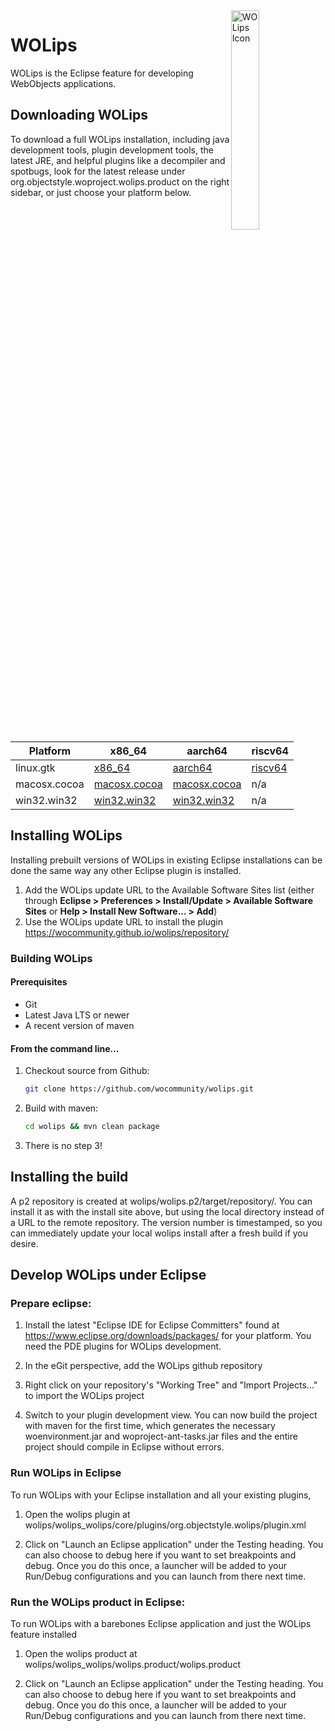<img src="https://wiki.wocommunity.org/xwiki/bin/download/WOL/Home/WebHome/icon_256x256.png" alt="WOLips Icon" width="30%" style="float: right;"/>

# WOLips

WOLips is the Eclipse feature for developing WebObjects applications.

## Downloading WOLips
To download a full WOLips installation, including java development tools, plugin development tools, the latest JRE, and helpful plugins like a decompiler and spotbugs, look for the latest release under org.objectstyle.woproject.wolips.product on the right sidebar, or just choose your platform below.

| Platform | x86_64 | aarch64 | riscv64 |
| -------- | ------ | ------- | ------- |
| linux.gtk | [x86_64](https://github-registry-files.githubusercontent.com/1585278/9e784c00-c81f-11ef-8b42-14df94f49584?X-Amz-Algorithm=AWS4-HMAC-SHA256&X-Amz-Credential=AKIAVCODYLSA53PQK4ZA%2F20250101%2Fus-east-1%2Fs3%2Faws4_request&X-Amz-Date=20250101T091047Z&X-Amz-Expires=300&X-Amz-Signature=5b2268dcfb13d03945ff030c22afc777e3b54363ef5fdc9691abf42b65aaeed3&X-Amz-SignedHeaders=host&response-content-disposition=filename%3Dwolips.product-5.0.0-linux.gtk.aarch64.tgz&response-content-type=application%2Foctet-stream) | [aarch64](https://github-registry-files.githubusercontent.com/1585278/9e784c00-c81f-11ef-8b42-14df94f49584?X-Amz-Algorithm=AWS4-HMAC-SHA256&X-Amz-Credential=AKIAVCODYLSA53PQK4ZA%2F20250101%2Fus-east-1%2Fs3%2Faws4_request&X-Amz-Date=20250101T091047Z&X-Amz-Expires=300&X-Amz-Signature=5b2268dcfb13d03945ff030c22afc777e3b54363ef5fdc9691abf42b65aaeed3&X-Amz-SignedHeaders=host&response-content-disposition=filename%3Dwolips.product-5.0.0-linux.gtk.aarch64.tgz&response-content-type=application%2Foctet-stream) | [riscv64](https://github-registry-files.githubusercontent.com/1585278/9e784c00-c81f-11ef-8dc3-fcf87a8faf66?X-Amz-Algorithm=AWS4-HMAC-SHA256&X-Amz-Credential=AKIAVCODYLSA53PQK4ZA%2F20250101%2Fus-east-1%2Fs3%2Faws4_request&X-Amz-Date=20250101T091047Z&X-Amz-Expires=300&X-Amz-Signature=0fc698c3675413b3aad3f757396e62dd82b79ac965f2e9e37c76d20b69c58e98&X-Amz-SignedHeaders=host&response-content-disposition=filename%3Dwolips.product-5.0.0-linux.gtk.riscv64.tgz&response-content-type=application%2Foctet-stream) |
| macosx.cocoa | [macosx.cocoa](https://github-registry-files.githubusercontent.com/1585278/9e784c00-c81f-11ef-8c9f-b1bce8a20d4e?X-Amz-Algorithm=AWS4-HMAC-SHA256&X-Amz-Credential=AKIAVCODYLSA53PQK4ZA%2F20250101%2Fus-east-1%2Fs3%2Faws4_request&X-Amz-Date=20250101T091047Z&X-Amz-Expires=300&X-Amz-Signature=8ab24631a0526fb81a17f36e0958d2c8e145d8f2b81639557da67c194d048d5d&X-Amz-SignedHeaders=host&response-content-disposition=filename%3Dwolips.product-5.0.0-macosx.cocoa.x86_64.tgz&response-content-type=application%2Foctet-stream) | [macosx.cocoa](https://github-registry-files.githubusercontent.com/1585278/a33d0000-c81f-11ef-8979-65d0bf830a29?X-Amz-Algorithm=AWS4-HMAC-SHA256&X-Amz-Credential=AKIAVCODYLSA53PQK4ZA%2F20250101%2Fus-east-1%2Fs3%2Faws4_request&X-Amz-Date=20250101T091047Z&X-Amz-Expires=300&X-Amz-Signature=1268707b78d29d93bf25411e31e44b00abdc654aff52718e5b7490e78610344b&X-Amz-SignedHeaders=host&response-content-disposition=filename%3Dwolips.product-5.0.0-macosx.cocoa.aarch64.tgz&response-content-type=application%2Foctet-stream) | n/a |
| win32.win32 | [win32.win32](https://github-registry-files.githubusercontent.com/1585278/a3d59680-c81f-11ef-8407-6f370431a4f3?X-Amz-Algorithm=AWS4-HMAC-SHA256&X-Amz-Credential=AKIAVCODYLSA53PQK4ZA%2F20250101%2Fus-east-1%2Fs3%2Faws4_request&X-Amz-Date=20250101T091047Z&X-Amz-Expires=300&X-Amz-Signature=cf3c72cd3f63c978251d78e4dbb8233b9daff8a723e6836140d61f44f02e3879&X-Amz-SignedHeaders=host&response-content-disposition=filename%3Dwolips.product-5.0.0-win32.win32.x86_64.zip&response-content-type=application%2Foctet-stream) | [win32.win32](https://github-registry-files.githubusercontent.com/1585278/a6d08700-c81f-11ef-92f3-3fa97a50bd07?X-Amz-Algorithm=AWS4-HMAC-SHA256&X-Amz-Credential=AKIAVCODYLSA53PQK4ZA%2F20250101%2Fus-east-1%2Fs3%2Faws4_request&X-Amz-Date=20250101T091047Z&X-Amz-Expires=300&X-Amz-Signature=e1299906bbbe207283562b3d97058bdffa462fbb081d931ada9fc8d57e0ae50b&X-Amz-SignedHeaders=host&response-content-disposition=filename%3Dwolips.product-5.0.0-win32.win32.aarch64.zip&response-content-type=application%2Foctet-stream) | n/a |

## Installing WOLips

Installing prebuilt versions of WOLips in existing Eclipse installations can be done the same way any other Eclipse plugin is installed.


1. Add the WOLips update URL to the Available Software Sites list (either through **Eclipse > Preferences > Install/Update > Available Software Sites** or **Help > Install New Software... > Add**)
2. Use the WOLips update URL to install the plugin <a href="https://wocommunity.github.io/wolips/repository/">https://wocommunity.github.io/wolips/repository/</a>




### Building WOLips

#### Prerequisites
* Git
* Latest Java LTS or newer
* A recent version of maven

#### From the command line...

1. Checkout source from Github:

	```bash
	git clone https://github.com/wocommunity/wolips.git
	```

2. Build with maven:
	
	```bash
	cd wolips && mvn clean package
	```

3. There is no step 3!

## Installing the build

A p2 repository is created at wolips/wolips.p2/target/repository/. You can install it as with the install site above, but using the local directory instead of a URL to the remote repository. The version number is timestamped, so you can immediately update your local wolips install after a fresh build if you desire.

## Develop WOLips under Eclipse

### Prepare eclipse:

1) Install the latest "Eclipse IDE for Eclipse Committers" found at <a href="https://www.eclipse.org/downloads/packages/">https://www.eclipse.org/downloads/packages/</a> for your platform. You need the PDE plugins for WOLips development. 

2) In the eGit perspective, add the WOLips github repository

3) Right click on your repository's "Working Tree" and "Import Projects..." to import the WOLips project
   
4) Switch to your plugin development view. You can now build the project with maven for the first time, which generates the necessary woenvironment.jar and woproject-ant-tasks.jar files and the entire project should compile in Eclipse without errors.


### Run WOLips in Eclipse

To run WOLips with your Eclipse installation and all your existing plugins,

1) Open the wolips plugin at wolips/wolips_wolips/core/plugins/org.objectstyle.wolips/plugin.xml
   
2) Click on "Launch an Eclipse application" under the Testing heading. You can also choose to debug here if you want to set breakpoints and debug. Once you do this once, a launcher will be added to your Run/Debug configurations and you can launch from there next time.

### Run the WOLips product in Eclipse:

To run WOLips with a barebones Eclipse application and just the WOLips feature installed

1) Open the wolips product at wolips/wolips_wolips/wolips.product/wolips.product

2) Click on "Launch an Eclipse application" under the Testing heading. You can also choose to debug here if you want to set breakpoints and debug. Once you do this once, a launcher will be added to your Run/Debug configurations and you can launch from there next time.

